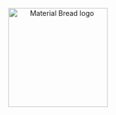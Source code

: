 <p align="center">
    <img width="200" src="https://cdn.discordapp.com/attachments/1266570127470760079/1311251734684766248/ehgmlj.png?ex=67482dd7&is=6746dc57&hm=3388d7bf92015b08088a44292ca52e2c595e8377a6be7a6b1626428ffcfc81f8&" alt="Material Bread logo">
</p>
